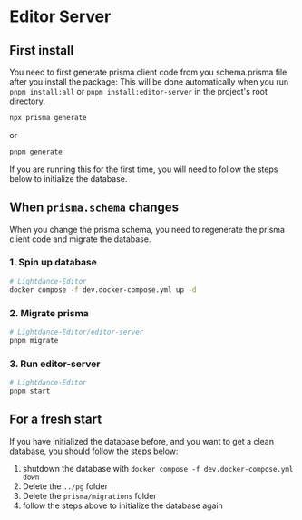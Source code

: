 # Editor Server

## First install

You need to first generate prisma client code from you schema.prisma file after you install the package:
This will be done automatically when you run `pnpm install:all` or `pnpm install:editor-server` in the project's root directory.

```sh
npx prisma generate
```

or

```sh
pnpm generate
```

If you are running this for the first time, you will need to follow the steps below to initialize the database.

## When `prisma.schema` changes

When you change the prisma schema, you need to regenerate the prisma client code and migrate the database.

### 1. Spin up database

```sh
# Lightdance-Editor
docker compose -f dev.docker-compose.yml up -d
```

### 2. Migrate prisma

```sh
# Lightdance-Editor/editor-server
pnpm migrate
```

### 3. Run editor-server

```sh
# Lightdance-Editor
pnpm start
```

## For a fresh start

If you have initialized the database before, and you want to get a clean database, you should follow the steps below:

1. shutdown the database with `docker compose -f dev.docker-compose.yml down`
2. Delete the `../pg` folder
4. Delete the `prisma/migrations` folder
5. follow the steps above to initialize the database again
